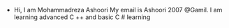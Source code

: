 - Hi, I am Mohammadreza Ashoori
My email is Ashoori 2007 @Gamil. 
I am learning advanced C ++ and basic C # learning

<!---
AshooriMohammadReza/AshooriMohammadReza is a ✨ special ✨ repository because its `README.md` (this file) appears on your GitHub profile.
You can click the Preview link to take a look at your changes.
--->

